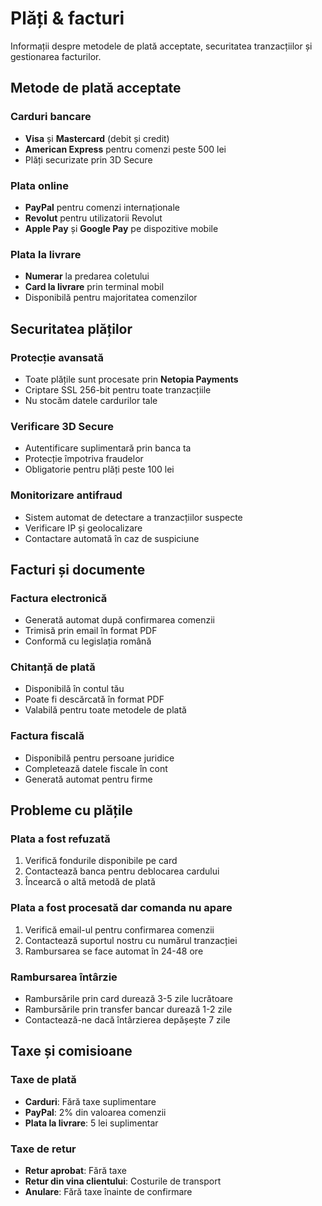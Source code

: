 # Plăți & facturi

Informații despre metodele de plată acceptate, securitatea tranzacțiilor și gestionarea facturilor.

## Metode de plată acceptate

### Carduri bancare
- **Visa** și **Mastercard** (debit și credit)
- **American Express** pentru comenzi peste 500 lei
- Plăți securizate prin 3D Secure

### Plata online
- **PayPal** pentru comenzi internaționale
- **Revolut** pentru utilizatorii Revolut
- **Apple Pay** și **Google Pay** pe dispozitive mobile

### Plata la livrare
- **Numerar** la predarea coletului
- **Card la livrare** prin terminal mobil
- Disponibilă pentru majoritatea comenzilor

## Securitatea plăților

### Protecție avansată
- Toate plățile sunt procesate prin **Netopia Payments**
- Criptare SSL 256-bit pentru toate tranzacțiile
- Nu stocăm datele cardurilor tale

### Verificare 3D Secure
- Autentificare suplimentară prin banca ta
- Protecție împotriva fraudelor
- Obligatorie pentru plăți peste 100 lei

### Monitorizare antifraud
- Sistem automat de detectare a tranzacțiilor suspecte
- Verificare IP și geolocalizare
- Contactare automată în caz de suspiciune

## Facturi și documente

### Factura electronică
- Generată automat după confirmarea comenzii
- Trimisă prin email în format PDF
- Conformă cu legislația română

### Chitanță de plată
- Disponibilă în contul tău
- Poate fi descărcată în format PDF
- Valabilă pentru toate metodele de plată

### Factura fiscală
- Disponibilă pentru persoane juridice
- Completează datele fiscale în cont
- Generată automat pentru firme

## Probleme cu plățile

### Plata a fost refuzată
1. Verifică fondurile disponibile pe card
2. Contactează banca pentru deblocarea cardului
3. Încearcă o altă metodă de plată

### Plata a fost procesată dar comanda nu apare
1. Verifică email-ul pentru confirmarea comenzii
2. Contactează suportul nostru cu numărul tranzacției
3. Rambursarea se face automat în 24-48 ore

### Rambursarea întârzie
- Rambursările prin card durează 3-5 zile lucrătoare
- Rambursările prin transfer bancar durează 1-2 zile
- Contactează-ne dacă întârzierea depășește 7 zile

## Taxe și comisioane

### Taxe de plată
- **Carduri**: Fără taxe suplimentare
- **PayPal**: 2% din valoarea comenzii
- **Plata la livrare**: 5 lei suplimentar

### Taxe de retur
- **Retur aprobat**: Fără taxe
- **Retur din vina clientului**: Costurile de transport
- **Anulare**: Fără taxe înainte de confirmare
